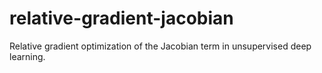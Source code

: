 # relative-gradient-jacobian
Relative gradient optimization of the Jacobian term in unsupervised deep learning.
